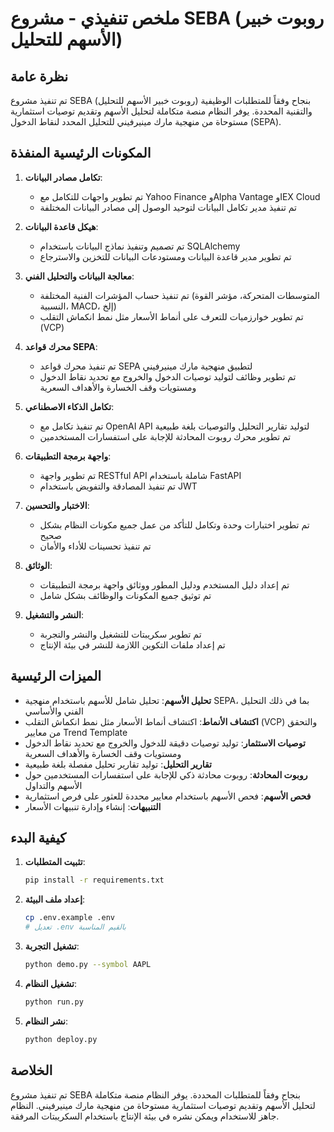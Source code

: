 # ملخص تنفيذي - مشروع SEBA (روبوت خبير الأسهم للتحليل)

## نظرة عامة

تم تنفيذ مشروع SEBA (روبوت خبير الأسهم للتحليل) بنجاح وفقاً للمتطلبات الوظيفية والتقنية المحددة. يوفر النظام منصة متكاملة لتحليل الأسهم وتقديم توصيات استثمارية مستوحاة من منهجية مارك مينيرفيني للتحليل المحدد لنقاط الدخول (SEPA).

## المكونات الرئيسية المنفذة

1. **تكامل مصادر البيانات**:
   - تم تطوير واجهات للتكامل مع Yahoo Finance وAlpha Vantage وIEX Cloud
   - تم تنفيذ مدير تكامل البيانات لتوحيد الوصول إلى مصادر البيانات المختلفة

2. **هيكل قاعدة البيانات**:
   - تم تصميم وتنفيذ نماذج البيانات باستخدام SQLAlchemy
   - تم تطوير مدير قاعدة البيانات ومستودعات البيانات للتخزين والاسترجاع

3. **معالجة البيانات والتحليل الفني**:
   - تم تنفيذ حساب المؤشرات الفنية المختلفة (المتوسطات المتحركة، مؤشر القوة النسبية، MACD، إلخ)
   - تم تطوير خوارزميات للتعرف على أنماط الأسعار مثل نمط انكماش التقلب (VCP)

4. **محرك قواعد SEPA**:
   - تم تنفيذ محرك قواعد SEPA لتطبيق منهجية مارك مينيرفيني
   - تم تطوير وظائف لتوليد توصيات الدخول والخروج مع تحديد نقاط الدخول ومستويات وقف الخسارة والأهداف السعرية

5. **تكامل الذكاء الاصطناعي**:
   - تم تنفيذ تكامل مع OpenAI API لتوليد تقارير التحليل والتوصيات بلغة طبيعية
   - تم تطوير محرك روبوت المحادثة للإجابة على استفسارات المستخدمين

6. **واجهة برمجة التطبيقات**:
   - تم تطوير واجهة RESTful API شاملة باستخدام FastAPI
   - تم تنفيذ المصادقة والتفويض باستخدام JWT

7. **الاختبار والتحسين**:
   - تم تطوير اختبارات وحدة وتكامل للتأكد من عمل جميع مكونات النظام بشكل صحيح
   - تم تنفيذ تحسينات للأداء والأمان

8. **الوثائق**:
   - تم إعداد دليل المستخدم ودليل المطور ووثائق واجهة برمجة التطبيقات
   - تم توثيق جميع المكونات والوظائف بشكل شامل

9. **النشر والتشغيل**:
   - تم تطوير سكريبتات للتشغيل والنشر والتجربة
   - تم إعداد ملفات التكوين اللازمة للنشر في بيئة الإنتاج

## الميزات الرئيسية

- **تحليل الأسهم**: تحليل شامل للأسهم باستخدام منهجية SEPA، بما في ذلك التحليل الفني والأساسي
- **اكتشاف الأنماط**: اكتشاف أنماط الأسعار مثل نمط انكماش التقلب (VCP) والتحقق من معايير Trend Template
- **توصيات الاستثمار**: توليد توصيات دقيقة للدخول والخروج مع تحديد نقاط الدخول ومستويات وقف الخسارة والأهداف السعرية
- **تقارير التحليل**: توليد تقارير تحليل مفصلة بلغة طبيعية
- **روبوت المحادثة**: روبوت محادثة ذكي للإجابة على استفسارات المستخدمين حول الأسهم والتداول
- **فحص الأسهم**: فحص الأسهم باستخدام معايير محددة للعثور على فرص استثمارية
- **التنبيهات**: إنشاء وإدارة تنبيهات الأسعار

## كيفية البدء

1. **تثبيت المتطلبات**:
   ```bash
   pip install -r requirements.txt
   ```

2. **إعداد ملف البيئة**:
   ```bash
   cp .env.example .env
   # تعديل .env بالقيم المناسبة
   ```

3. **تشغيل التجربة**:
   ```bash
   python demo.py --symbol AAPL
   ```

4. **تشغيل النظام**:
   ```bash
   python run.py
   ```

5. **نشر النظام**:
   ```bash
   python deploy.py
   ```

## الخلاصة

تم تنفيذ مشروع SEBA بنجاح وفقاً للمتطلبات المحددة. يوفر النظام منصة متكاملة لتحليل الأسهم وتقديم توصيات استثمارية مستوحاة من منهجية مارك مينيرفيني. النظام جاهز للاستخدام ويمكن نشره في بيئة الإنتاج باستخدام السكريبتات المرفقة.
